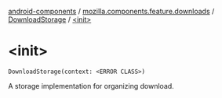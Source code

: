 [android-components](../../index.md) / [mozilla.components.feature.downloads](../index.md) / [DownloadStorage](index.md) / [&lt;init&gt;](./-init-.md)

# &lt;init&gt;

`DownloadStorage(context: <ERROR CLASS>)`

A storage implementation for organizing download.

